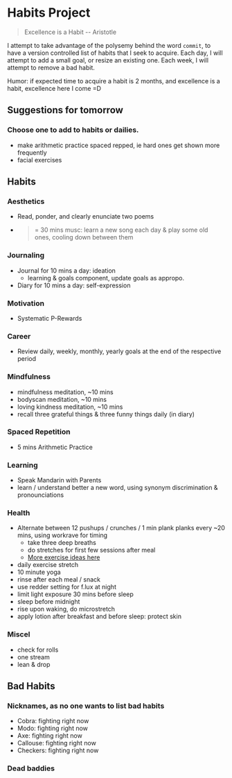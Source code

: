 # Habits Project
> Excellence is a Habit -- Aristotle

I attempt to take advantage of the polysemy behind the word `commit`, to have a version controlled list of habits that I seek to acquire. Each day, I will attempt to add a small goal, or resize an existing one. Each week, I will attempt to remove a bad habit. 

Humor: if expected time to acquire a habit is 2 months, and excellence is a habit, excellence here I come =D

## Suggestions for tomorrow
### Choose one to add to habits or dailies.
* make arithmetic practice spaced repped, ie hard ones get shown more frequently
* facial exercises

## Habits
### Aesthetics
* Read, ponder, and clearly enunciate two poems
* >= 30 mins musc: learn a new song each day & play some old ones, cooling down between them

### Journaling
* Journal for 10 mins a day: ideation
    * learning & goals component, update goals as appropo.
* Diary for 10 mins a day: self-expression

### Motivation
* Systematic P-Rewards

### Career
* Review daily, weekly, monthly, yearly goals at the end of the respective period

### Mindfulness
* mindfulness meditation, ~10 mins
* bodyscan meditation, ~10 mins
* loving kindness meditation, ~10 mins
* recall three grateful things & three funny things daily (in diary)

### Spaced Repetition
* 5 mins Arithmetic Practice

### Learning
* Speak Mandarin with Parents
* learn / understand better a new word, using synonym discrimination & pronounciations

### Health
* Alternate between 12 pushups / crunches / 1 min plank planks every ~20 mins, using workrave for timing
   + take three deep breaths
   + do stretches for first few sessions after meal
   + [More exercise ideas here](http://www.fitnessmagazine.com/workout/exercise-ball/best-stability-ball-exercises/)
* daily exercise stretch
* 10 minute yoga
* rinse after each meal / snack
* use redder setting for f.lux at night
* limit light exposure 30 mins before sleep
* sleep before midnight
* rise upon waking, do microstretch
* apply lotion after breakfast and before sleep: protect skin

### Miscel
* check for rolls 
* one stream
* lean & drop

## Bad Habits
### Nicknames, as no one wants to list bad habits
* Cobra: fighting right now
* Modo: fighting right now
* Axe: fighting right now
* Callouse: fighting right now
* Checkers: fighting right now

### Dead baddies
